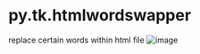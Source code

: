 # py.tk.htmlwordswapper
replace certain words within html file
![image](https://github.com/user-attachments/assets/7c416697-f022-46e4-a9b3-af6a98a6279d)

